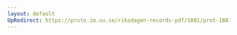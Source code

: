 ```yaml
---
layout: default
UpRedirect: https://pruto.im.uu.se/riksdagen-records-pdf/1881/prot-1881--fk--006/prot-1881--fk--006_002.pdf
---
```

